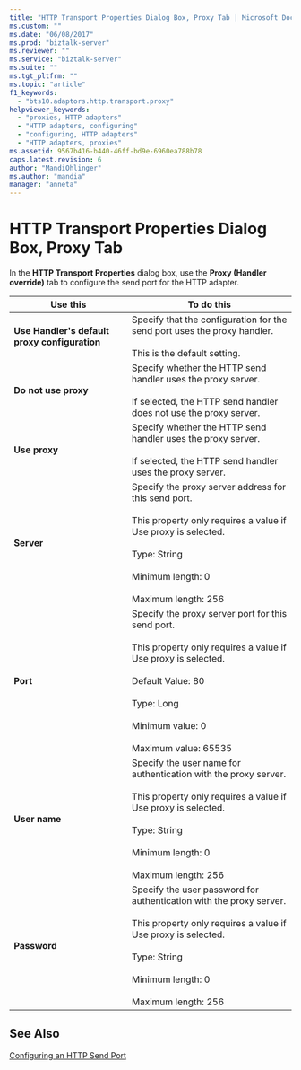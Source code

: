 ```yaml
---
title: "HTTP Transport Properties Dialog Box, Proxy Tab | Microsoft Docs"
ms.custom: ""
ms.date: "06/08/2017"
ms.prod: "biztalk-server"
ms.reviewer: ""
ms.service: "biztalk-server"
ms.suite: ""
ms.tgt_pltfrm: ""
ms.topic: "article"
f1_keywords: 
  - "bts10.adaptors.http.transport.proxy"
helpviewer_keywords: 
  - "proxies, HTTP adapters"
  - "HTTP adapters, configuring"
  - "configuring, HTTP adapters"
  - "HTTP adapters, proxies"
ms.assetid: 9567b416-b440-46ff-bd9e-6960ea788b78
caps.latest.revision: 6
author: "MandiOhlinger"
ms.author: "mandia"
manager: "anneta"
---
```

# HTTP Transport Properties Dialog Box, Proxy Tab
In the **HTTP Transport Properties** dialog box, use the **Proxy (Handler override)** tab to configure the send port for the HTTP adapter.  
  
|Use this|To do this|  
|--------------|----------------|  
|**Use Handler's default proxy configuration**|Specify that the configuration for the send port uses the proxy handler.<br /><br /> This is the default setting.|  
|**Do not use proxy**|Specify whether the HTTP send handler uses the proxy server.<br /><br /> If selected, the HTTP send handler does not use the proxy server.|  
|**Use proxy**|Specify whether the HTTP send handler uses the proxy server.<br /><br /> If selected, the HTTP send handler uses the proxy server.|  
|**Server**|Specify the proxy server address for this send port.<br /><br /> This property only requires a value if Use proxy is selected.<br /><br /> Type: String<br /><br /> Minimum length: 0<br /><br /> Maximum length: 256|  
|**Port**|Specify the proxy server port for this send port.<br /><br /> This property only requires a value if Use proxy is selected.<br /><br /> Default Value: 80<br /><br /> Type: Long<br /><br /> Minimum value: 0<br /><br /> Maximum value: 65535|  
|**User name**|Specify the user name for authentication with the proxy server.<br /><br /> This property only requires a value if Use proxy is selected.<br /><br /> Type: String<br /><br /> Minimum length: 0<br /><br /> Maximum length: 256|  
|**Password**|Specify the user password for authentication with the proxy server.<br /><br /> This property only requires a value if Use proxy is selected.<br /><br /> Type: String<br /><br /> Minimum length: 0<br /><br /> Maximum length: 256|  
  
## See Also  
 [Configuring an HTTP Send Port](../core/configuring-an-http-send-port.md)